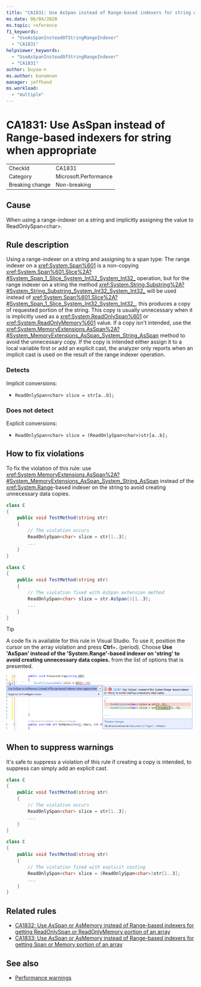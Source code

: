 ```yaml
---
title: "CA1831: Use AsSpan instead of Range-based indexers for string when appropriate"
ms.date: 06/04/2020
ms.topic: reference
f1_keywords:
  - "UseAsSpanInsteadOfStringRangeIndexer"
  - "CA1831"
helpviewer_keywords:
  - "UseAsSpanInsteadOfStringRangeIndexer"
  - "CA1831"
author: buyaa-n
ms.author: bunamnan
manager: jeffhand
ms.workload:
  - "multiple"
---
```

# CA1831: Use AsSpan instead of Range-based indexers for string when appropriate

|||
|-|-|
|CheckId|CA1831|
|Category|Microsoft.Performance|
|Breaking change|Non-breaking|

## Cause

When using a range-indexer on a string and implicitly assigning the value to ReadOnlySpan&lt;char&gt;.

## Rule description

Using a range-indexer on a string and assigning to a span type: The range indexer on a <xref:System.Span%601> is a non-copying <xref:System.Span%601.Slice%2A?#System_Span_1_Slice_System_Int32_System_Int32_> operation, but for the range indexer on a string the method <xref:System.String.Substring%2A?#System_String_Substring_System_Int32_System_Int32_> will be used instead of <xref:System.Span%601.Slice%2A?#System_Span_1_Slice_System_Int32_System_Int32_>, this produces a copy of requested portion of the string. This copy is usually unnecessary when it is implicitly used as a <xref:System.ReadOnlySpan%601> or <xref:System.ReadOnlyMemory%601> value. If a copy isn't intended, use the <xref:System.MemoryExtensions.AsSpan%2A?#System_MemoryExtensions_AsSpan_System_String_AsSpan> method to avoid the unnecessary copy. If the copy is intended either assign it to a local variable first or add an explicit cast, the analyzer only reports when an implicit cast is used on the result of the range indexer operation.

### Detects

Implicit conversions:
- `ReadOnlySpan<char> slice = str[a..b];`

### Does not detect

Explicit conversions:
- `ReadOnlySpan<char> slice = (ReadOnlySpan<char>)str[a..b];`

## How to fix violations

To fix the violation of this rule: use <xref:System.MemoryExtensions.AsSpan%2A?#System_MemoryExtensions_AsSpan_System_String_AsSpan> instead of the <xref:System.Range>-based indexer on the string to avoid creating unnecessary data copies.

```csharp
class C
{
    public void TestMethod(string str)
    {
        // The violation occurs
        ReadOnlySpan<char> slice = str[1..3];
        ...
    }
}
```

```csharp
class C
{
    public void TestMethod(string str)
    {
        // The violation fixed with AsSpan extension method
        ReadOnlySpan<char> slice = str.AsSpan()[1..3];
        ...
    }
}
```

> [!TIP]
> A code fix is available for this rule in Visual Studio. To use it, position the cursor on the array violation and press **Ctrl**+**.** (period). Choose **Use 'AsSpan' instead of the 'System.Range'-based indexer on 'string' to avoid creating unnecessary data copies.** from the list of options that is presented.
>
> ![Code fix for CA1831 - Use AsSpan instead of Range-based indexers when appropriate](media/CA1831-codefix.png)

## When to suppress warnings

It's safe to suppress a violation of this rule if creating a copy is intended, to suppress can simply add an explicit cast.

```csharp
class C
{
    public void TestMethod(string str)
    {
        // The violation occurs
        ReadOnlySpan<char> slice = str[1..3];
        ...
    }
}
```

```csharp
class C
{
    public void TestMethod(string str)
    {
        // The violation fixed with explicit casting
        ReadOnlySpan<char> slice = (ReadOnlySpan<char>)str[1..3];
        ...
    }
}
```

## Related rules

- [CA1832: Use AsSpan or AsMemory instead of Range-based indexers for getting ReadOnlySpan or ReadOnlyMemory portion of an array](ca1832.md)
- [CA1833: Use AsSpan or AsMemory instead of Range-based indexers for getting Span or Memory portion of an array](ca1833.md)

## See also

- [Performance warnings](../code-quality/performance-warnings.md)
